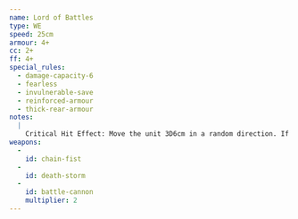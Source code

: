 ```yaml
---
name: Lord of Battles
type: WE
speed: 25cm
armour: 4+
cc: 2+
ff: 4+
special_rules:
  - damage-capacity-6
  - fearless
  - invulnerable-save
  - reinforced-armour
  - thick-rear-armour
notes:
  |
    Critical Hit Effect: Move the unit 3D6cm in a random direction. If it moves into impassable terrain or another unit it can’t move over it will stop and suffer one point of damage. All units it moves into or over suffer a hit on a roll of 4+.
weapons:
  -
    id: chain-fist
  -
    id: death-storm
  -
    id: battle-cannon
    multiplier: 2
---
```

